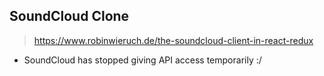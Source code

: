 ## SoundCloud Clone

> https://www.robinwieruch.de/the-soundcloud-client-in-react-redux

- SoundCloud has stopped giving API access temporarily :/
